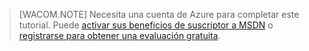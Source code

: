 > [WACOM.NOTE] Necesita una cuenta de Azure para completar este tutorial. Puede [activar sus beneficios de suscriptor a MSDN][] o [registrarse para obtener una evaluación gratuita][].

  [activar sus beneficios de suscriptor a MSDN]: /en-us/pricing/member-offers/msdn-benefits-details/
  [registrarse para obtener una evaluación gratuita]: /en-us/pricing/free-trial/
